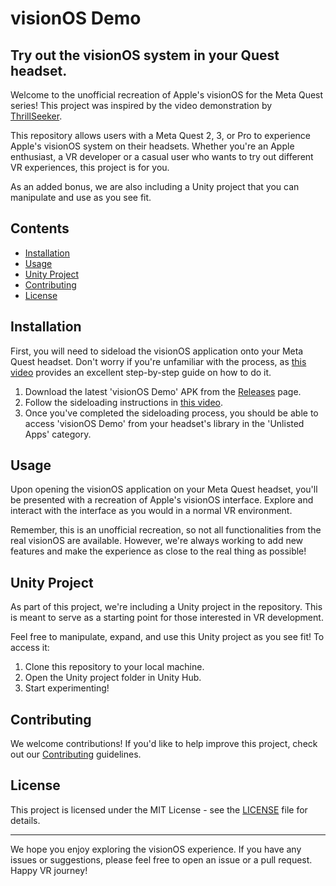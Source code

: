 # visionOS Demo
## Try out the visionOS system in your Quest headset.

Welcome to the unofficial recreation of Apple's visionOS for the Meta Quest series! This project was inspired by the video demonstration by [ThrillSeeker](https://youtu.be/rjyUuLR8zoo).

This repository allows users with a Meta Quest 2, 3, or Pro to experience Apple's visionOS system on their headsets. Whether you're an Apple enthusiast, a VR developer or a casual user who wants to try out different VR experiences, this project is for you.

As an added bonus, we are also including a Unity project that you can manipulate and use as you see fit.

## Contents

- [Installation](#installation)
- [Usage](#usage)
- [Unity Project](#unity-project)
- [Contributing](#contributing)
- [License](#license)

## Installation

First, you will need to sideload the visionOS application onto your Meta Quest headset. Don't worry if you're unfamiliar with the process, as [this video](https://youtu.be/RoIXxIfRNTw) provides an excellent step-by-step guide on how to do it.

1. Download the latest 'visionOS Demo' APK from the [Releases](https://github.com/JustinPBarnett/visionOS-Demo/releases) page.
2. Follow the sideloading instructions in [this video](https://youtu.be/RoIXxIfRNTw).
3. Once you've completed the sideloading process, you should be able to access 'visionOS Demo' from your headset's library in the 'Unlisted Apps' category.

## Usage

Upon opening the visionOS application on your Meta Quest headset, you'll be presented with a recreation of Apple's visionOS interface. Explore and interact with the interface as you would in a normal VR environment.

Remember, this is an unofficial recreation, so not all functionalities from the real visionOS are available. However, we're always working to add new features and make the experience as close to the real thing as possible!

## Unity Project

As part of this project, we're including a Unity project in the repository. This is meant to serve as a starting point for those interested in VR development.

Feel free to manipulate, expand, and use this Unity project as you see fit! To access it:

1. Clone this repository to your local machine.
2. Open the Unity project folder in Unity Hub.
3. Start experimenting!

## Contributing

We welcome contributions! If you'd like to help improve this project, check out our [Contributing](https://github.com/JustinPBarnett/visionOS-Demo/blob/development/CONTRIBUTING.md) guidelines.

## License

This project is licensed under the MIT License - see the [LICENSE](https://github.com/JustinPBarnett/visionOS-Demo/blob/development/LICENSE) file for details.

---
We hope you enjoy exploring the visionOS experience. If you have any issues or suggestions, please feel free to open an issue or a pull request. Happy VR journey!